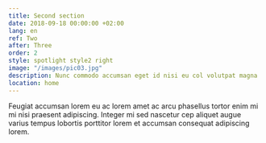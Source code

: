 ```yaml
---
title: Second section
date: 2018-09-18 00:00:00 +02:00
lang: en
ref: Two
after: Three
order: 2
style: spotlight style2 right
image: "/images/pic03.jpg"
description: Nunc commodo accumsan eget id nisi eu col volutpat magna
location: home
---
```


Feugiat accumsan lorem eu ac lorem amet ac arcu phasellus tortor enim mi mi nisi praesent adipiscing. Integer mi sed nascetur cep aliquet augue varius tempus lobortis porttitor lorem et accumsan consequat adipiscing lorem.
